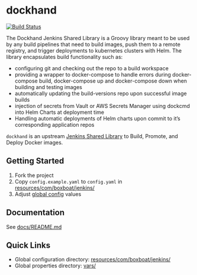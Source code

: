 # dockhand

[![Build Status](https://travis-ci.org/boxboat/dockhand.svg?branch=master)](https://travis-ci.org/boxboat/dockhand)

The Dockhand Jenkins Shared Library is a Groovy library meant to be used by any build pipelines that need to build images, push them to a remote registry, and trigger deployments to kubernetes clusters with Helm. The library encapsulates build functionality such as:

 - configuring git and checking out the repo to a build workspace
 - providing a wrapper to docker-compose to handle errors during docker-compose build, docker-compose up and docker-compose down when building and testing images
 - automatically updating the build-versions repo upon successful image builds
 - injection of secrets from Vault or AWS Secrets Manager using dockcmd into Helm Charts at deployment time
 - Handling automatic deployments of Helm charts upon commit to it’s corresponding application repos

`dockhand` is an upstream [Jenkins Shared Library](https://jenkins.io/doc/book/pipeline/shared-libraries/) to Build, Promote, and Deploy Docker images. 

## Getting Started

1. Fork the project
2. Copy `config.example.yaml` to `config.yaml` in [resources/com/boxboat/jenkins/](resources/com/boxboat/jenkins/)
3. Adjust [global config](docs/config/global.md) values

## Documentation

See [docs/README.md](docs/README.md)

## Quick Links

- Global configuration directory: [resources/com/boxboat/jenkins/](resources/com/boxboat/jenkins/)
- Global properties directory: [vars/](vars/)
